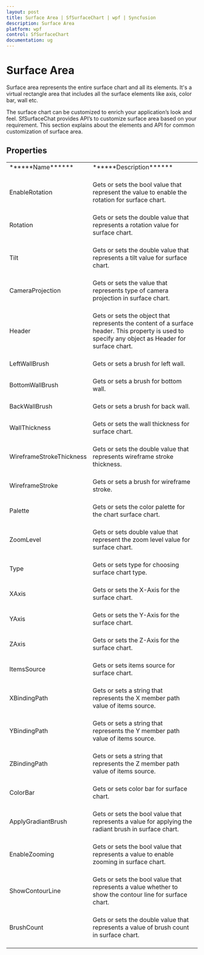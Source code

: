 ```yaml
---
layout: post
title: Surface Area | SfSurfaceChart | wpf | Syncfusion
description: Surface Area
platform: wpf
control: SfSurfaceChart
documentation: ug
---
```


# Surface Area

Surface area represents the entire surface chart and all its elements. It's a virtual rectangle area that includes all the surface elements like axis, color bar, wall etc. 

The surface chart can be customized to enrich your application’s look and feel. SfSurfaceChat provides API’s to customize surface area based on your requirement. This section explains about the elements and API for common customization of surface area.

## Properties

<table>
<tr>
<td>
******Name******<br/><br/></td><td>
******Description******<br/><br/></td></tr>
<tr>
<td>
EnableRotation<br/><br/></td><td>
Gets or sets the bool value that represent the value to enable the rotation for surface chart.  <br/><br/></td></tr>
<tr>
<td>
Rotation <br/><br/></td><td>
Gets or sets the double value that represents a rotation value for surface chart. <br/><br/></td></tr>
<tr>
<td>
Tilt<br/><br/></td><td>
Gets or sets the double value that represents a tilt value for surface chart.  <br/><br/></td></tr>
<tr>
<td>
CameraProjection<br/><br/></td><td>
Gets or sets the value that represents type of camera projection in surface chart.  <br/><br/></td></tr>
<tr>
<td>
Header<br/><br/></td><td>
Gets or sets the object that represents the content of a surface header. This property is used to specify any object as Header for surface chart.  <br/><br/></td></tr>
<tr>
<td>
LeftWallBrush<br/><br/></td><td>
Gets or sets a brush for left wall.  <br/><br/></td></tr>
<tr>
<td>
BottomWallBrush<br/><br/></td><td>
Gets or sets a brush for bottom wall.  <br/><br/></td></tr>
<tr>
<td>
BackWallBrush<br/><br/></td><td>
Gets or sets a brush for back wall.  <br/><br/></td></tr>
<tr>
<td>
WallThickness<br/><br/></td><td>
Gets or sets the wall thickness for surface chart.  <br/><br/></td></tr>
<tr>
<td>
WireframeStrokeThickness<br/><br/></td><td>
Gets or sets the double value that represents wireframe stroke thickness.  <br/><br/></td></tr>
<tr>
<td>
WireframeStroke<br/><br/></td><td>
Gets or sets a brush for wireframe stroke.  <br/><br/></td></tr>
<tr>
<td>
Palette<br/><br/></td><td>
Gets or sets the color palette for the chart surface chart.  <br/><br/></td></tr>
<tr>
<td>
ZoomLevel<br/><br/></td><td>
Gets or sets double value that represent the zoom level value for surface chart.  <br/><br/></td></tr>
<tr>
<td>
Type<br/><br/></td><td>
Gets or sets type for choosing surface chart type.  <br/><br/></td></tr>
<tr>
<td>
XAxis<br/><br/></td><td>
Gets or sets the X-Axis for the surface chart.  <br/><br/></td></tr>
<tr>
<td>
YAxis<br/><br/></td><td>
Gets or sets the Y-Axis for the surface chart.  <br/><br/></td></tr>
<tr>
<td>
ZAxis<br/><br/></td><td>
Gets or sets the Z-Axis for the surface chart.  <br/><br/></td></tr>
<tr>
<td>
ItemsSource<br/><br/></td><td>
Gets or sets items source for surface chart.  <br/><br/></td></tr>
<tr>
<td>
XBindingPath<br/><br/></td><td>
Gets or sets a string that represents the X member path value of items source.  <br/><br/></td></tr>
<tr>
<td>
YBindingPath<br/><br/></td><td>
Gets or sets a string that represents the Y  member path value of items source.  <br/><br/></td></tr>
<tr>
<td>
ZBindingPath<br/><br/></td><td>
Gets or sets a string that represents the Z  member path value of items source.  <br/><br/></td></tr>
<tr>
<td>
ColorBar<br/><br/></td><td>
Gets or sets color bar for surface chart.  <br/><br/></td></tr>
<tr>
<td>
ApplyGradiantBrush<br/><br/></td><td>
Gets or sets the bool value that represents a value for applying the radiant brush in surface chart.  <br/><br/></td></tr>
<tr>
<td>
EnableZooming<br/><br/></td><td>
Gets or sets the bool value that represents a value to enable zooming in surface chart.  <br/><br/></td></tr>
<tr>
<td>
ShowContourLine<br/><br/></td><td>
Gets or sets the bool value that represents a value whether to show the contour line for surface chart.  <br/><br/></td></tr>
<tr>
<td>
BrushCount<br/><br/></td><td>
Gets or sets the double value that represents a value of brush count in surface chart.  <br/><br/></td></tr>
</table>